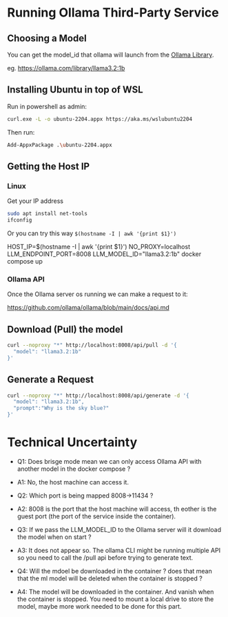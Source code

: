 # Running Ollama Third-Party Service

## Choosing a Model

You can get the model_id that ollama will launch from the [Ollama Library](https://ollama.com/library).

eg. <https://ollama.com/library/llama3.2:1b>

## Installing Ubuntu in top of WSL

Run in powershell as admin:

``` sh
curl.exe -L -o ubuntu-2204.appx https://aka.ms/wslubuntu2204
```

Then run:

``` sh
Add-AppxPackage .\ubuntu-2204.appx
```

## Getting the Host IP

### Linux

Get your IP address

``` sh
sudo apt install net-tools
ifconfig
```

Or you can try this way `$(hostname -I | awk '{print $1}')`

HOST_IP=$(hostname -I | awk '{print $1}') NO_PROXY=localhost LLM_ENDPOINT_PORT=8008 LLM_MODEL_ID="llama3.2:1b" docker compose up

### Ollama API

Once the Ollama server os running we can make a request to it:

<https://github.com/ollama/ollama/blob/main/docs/api.md>

## Download (Pull) the model

``` sh
curl --noproxy "*" http://localhost:8008/api/pull -d '{
  "model": "llama3.2:1b"
}'
```

## Generate a Request

``` sh
curl --noproxy "*" http://localhost:8008/api/generate -d '{
  "model": "llama3.2:1b",
  "prompt":"Why is the sky blue?"
}'
```

# Technical Uncertainty

- Q1: Does brisge mode mean we can only access Ollama API with another model in the docker compose ?
- A1: No, the host machine can access it.

- Q2: Which port is being mapped 8008->11434 ?
- A2: 8008 is the port that the host machine will access, th eother is the guest port (the port of the service inside the container).

- Q3: If we pass the LLM_MODEL_ID to the Ollama server will it download the model when on start ?
- A3: It does not appear so. The ollama CLI might be running multiple API so you need to call the /pull api before trying to generate text.

- Q4: Will the mdoel be downloaded in the container ?
does that mean that the ml model will be deleted when the container is stopped ?
- A4: The model will be downloaded in the container. And vanish when the container is stopped. You need to mount a local drive to store the model, maybe more work needed to be done for this part.
